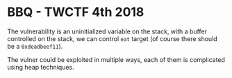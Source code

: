 # BBQ - TWCTF 4th 2018

The vulnerability is an uninitialized variable on the stack, with a buffer controlled on the stack, we can control `eat` target (of course there should be a `0xdeadbeef11`).

The vulner could be exploited in multiple ways, each of them is complicated using heap techniques.
